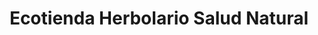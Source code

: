 ---
title: "Ecotienda Herbolario Salud Natural"
url: /madrid/ecotienda-herbolario-salud-natural/
shop: herbolario
---